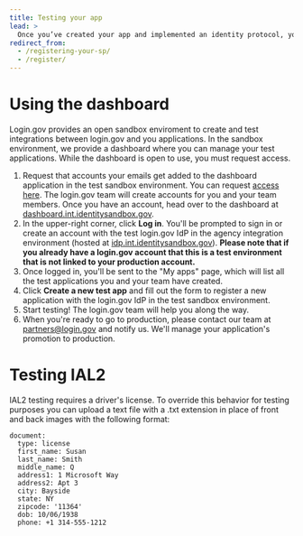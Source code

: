 ```yaml
---
title: Testing your app
lead: >
  Once you’ve created your app and implemented an identity protocol, you can now register it in the test environment dashboard and start testing.
redirect_from:
  - /registering-your-sp/
  - /register/
---
```


# Using the dashboard

Login.gov provides an open sandbox enviroment to create and test integrations between login.gov and you applications. In the sandbox environment, we provide a dashboard where you can manage your test applications. While the dashboard is open to use, you must request access.

1. Request that accounts your emails get added to the dashboard application in the test sandbox environment. You can request [access here](https://share.hsforms.com/16DIoo--rTU2xbNW1MShkBg3ak9e). The login.gov team will create accounts for you and your team members. Once you have an account, head over to the dashboard at [dashboard.int.identitysandbox.gov](https://dashboard.int.identitysandbox.gov).
2. In the upper-right corner, click **Log in**. You'll be prompted to sign in or create an account with the test login.gov IdP in the agency integration environment (hosted at [idp.int.identitysandbox.gov](https://idp.int.identitysandbox.gov)). **Please note that if you already have a login.gov account that this is a test environment that is not linked to your production account.**
3. Once logged in, you'll be sent to the "My apps" page, which will list all the test applications you and your team have created.
4. Click **Create a new test app** and fill out the form to register a new application with the login.gov IdP in the test sandbox environment.
5. Start testing! The login.gov team will help you along the way.
6. When you're ready to go to production, please contact our team at partners@login.gov and notify us. We'll manage your application's promotion to production.

# Testing IAL2

IAL2 testing requires a driver's license.  To override this behavior for testing purposes you can upload a text file with a .txt extension in place of front and back images with the following format:

```
document:
  type: license
  first_name: Susan
  last_name: Smith
  middle_name: Q
  address1: 1 Microsoft Way
  address2: Apt 3
  city: Bayside
  state: NY
  zipcode: '11364'
  dob: 10/06/1938
  phone: +1 314-555-1212
```

